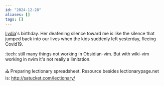 ```yaml
---
id: "2024-12-28"
aliases: []
tags: []
---
```


[Lydia](/Lydia.md)'s birthday. Her deafening silence toward me is like the silence that jumped back into our lives when the kids suddenly left yesterday, fleeing Covid19. 

:tech: still many things not working in Obsidian-vim. But with wiki-vim working in nvim it's not really a limitation.

:church: Preparing lectionary spreadsheet. Resource besides lectionarypage.net is: http://satucket.com/lectionary/


